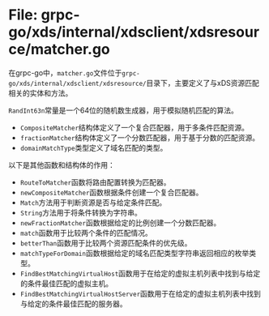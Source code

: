 # File: grpc-go/xds/internal/xdsclient/xdsresource/matcher.go

在grpc-go中，`matcher.go`文件位于`grpc-go/xds/internal/xdsclient/xdsresource/`目录下，主要定义了与xDS资源匹配相关的实体和方法。

`RandInt63n`常量是一个64位的随机数生成器，用于模拟随机匹配的算法。

- `CompositeMatcher`结构体定义了一个复合匹配器，用于多条件匹配资源。
- `fractionMatcher`结构体定义了一个分数匹配器，用于基于分数的匹配资源。
- `domainMatchType`类型定义了域名匹配的类型。

以下是其他函数和结构体的作用：

- `RouteToMatcher`函数将路由配置转换为匹配器。
- `newCompositeMatcher`函数根据条件创建一个复合匹配器。
- `Match`方法用于判断资源是否与给定条件匹配。
- `String`方法用于将条件转换为字符串。
- `newFractionMatcher`函数根据给定的比例创建一个分数匹配器。
- `match`函数用于比较两个条件的匹配情况。
- `betterThan`函数用于比较两个资源匹配条件的优先级。
- `matchTypeForDomain`函数根据给定的域名匹配类型字符串返回相应的枚举类型。
- `FindBestMatchingVirtualHost`函数用于在给定的虚拟主机列表中找到与给定的条件最佳匹配的虚拟主机。
- `FindBestMatchingVirtualHostServer`函数用于在给定的虚拟主机列表中找到与给定的条件最佳匹配的服务器。

